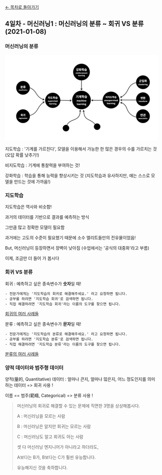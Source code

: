 [← 목차로 돌아가기](./README.md)

## 4일차 - 머신러닝1 : 머신러닝의 분류 ~ 회귀 VS 분류 (2021-01-08)

### 머신러닝의 분류

![Category](./Day4_Category.jpeg)

지도학습 : '기계를 가르친다', 모델을 이용해서 가능한 한 많은 경우의 수를 가르치는 것 (오답 확률 낮추기!)

비지도학습 : 기계에 통찰력을 부여하는 것!

강화학습 : 학습을 통해 능력을 향상시키는 것 (지도학습과 유사하지만, 얘는 스스로 모델을 만드는 것에 가까움!)

### 지도학습

지도학습은 역사와 비슷함!

과거의 데이터를 기반으로 결과를 예측하는 방식

그만큼 많고 정확한 모델이 필요함

과거에는 고도의 수준이 필요했기 때문에 소수 엘리트들만의 전유물이었음!

But, 머신러닝이 등장하면서 장벽이 낮아짐 (수업에서는 '공식의 대중화'라고 부름)

이제, 조금만 더 들어 가 봅시다

### 회귀 VS 분류

회귀 : 예측하고 싶은 종속변수가 **숫자**일 때!

```
- 전문가에게는 '지도학습의 회귀로 해결해주세요.' 라고 요청하면 됩니다.
- 공부를 하려면 '지도학습 회귀'로 검색하면 됩니다.
- 직접 해결하려면 '지도학습 회귀'라는 이름의 도구를 찾으면 됩니다.
```

[회귀의 여러 사례들](https://bit.ly/ml1-regression-list)

분류 : 예측하고 싶은 종속변수가 **문자**일 때!

```
- 전문가에게는 '지도학습의 분류로 해결해주세요.' 라고 요청하면 됩니다.
- 공부를 하려면 '지도학습 분류'로 검색하면 됩니다.
- 직접 해결하려면 '지도학습 분류'라는 이름의 도구를 찾으면 됩니다.
```

[분류의 여러 사례들](https://bit.ly/ml1-class-list)

### 양적 데이터와 범주형 데이터

양적(量的, Quantitative) 데이터 : 얼마나 큰지, 얼마나 많은지, 어느 정도인지를 의미하는 데이터 => 회귀 사용 !

이름 == 범주(範疇, Categorical) => 분류 사용 !

> 머신러닝의 회귀로 해결할 수 있는 문제에 직면한 3명을 상상해봅시다.
> 
> A : 머신러닝을 모르는 사람
> 
> B : 머신러닝은 알지만 회귀는 모르는 사람
> 
> C : 머신러닝도 알고 회귀도 아는 사람
> 
> 셋 다 머신러닝 엔지니어가 아니라고 하더라도,
> 
> A보다는 B가, B보다는 C가 훨씬 유능합니다.
> 
> 유능해지신 것을 축하합니다.
